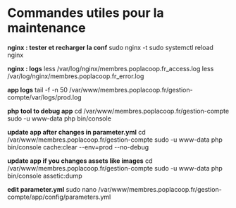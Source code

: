# Commandes utiles pour la maintenance

**nginx : tester et recharger la conf**
sudo nginx -t
sudo systemctl reload nginx

**nginx : logs**
less /var/log/nginx/membres.poplacoop.fr_access.log
less /var/log/nginx/membres.poplacoop.fr_error.log

**app logs**
tail -f -n 50 /var/www/membres.poplacoop.fr/gestion-compte/var/logs/prod.log

**php tool to debug app**
cd /var/www/membres.poplacoop.fr/gestion-compte
sudo -u www-data php bin/console

**update app after changes in parameter.yml**
cd /var/www/membres.poplacoop.fr/gestion-compte
sudo -u www-data php bin/console cache:clear --env=prod --no-debug

**update app if you changes assets like images**
cd /var/www/membres.poplacoop.fr/gestion-compte
sudo -u www-data php bin/console assetic:dump

**edit parameter.yml**
sudo nano /var/www/membres.poplacoop.fr/gestion-compte/app/config/parameters.yml

